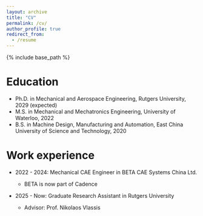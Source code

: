 ```yaml
---
layout: archive
title: "CV"
permalink: /cv/
author_profile: true
redirect_from:
  - /resume
---
```


{% include base_path %}

Education
======
* Ph.D. in Mechanical and Aerospace Engineering, Rutgers University, 2029 (expected)
* M.S. in Mechanical and Mechatronics Engineering, University of Waterloo, 2022
* B.S. in Machine Design, Manufacturing and Automation, East China University of Science and Technology, 2020

Work experience
======
* 2022 - 2024: Mechanical CAE Engineer in BETA CAE Systems China Ltd.
  * BETA is now part of Cadence

* 2025 - Now: Graduate Research Assistant in Rutgers University
  * Advisor: Prof. Nikolaos Vlassis

  
